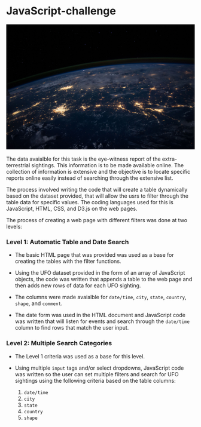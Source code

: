 # JavaScript-challenge

![UFO](Images/nasa.jpg)

The data avaialble for this task is the eye-witness report of the extra-terrestrial sightings. This information is to be made available online. The collection of information is extensive and the objective is to locate specific reports online easily instead of searching through the extensive list.

The process involved writing the code that will create a table dynamically based on the dataset provided, that will allow the usrs to filter through the table data for specific values. The coding languages used for this is JavaScript, HTML, CSS, and D3.js on the web pages.

The process of creating a web page with different filters was done at two levels:

### Level 1: Automatic Table and Date Search

* The basic HTML page that was provided was used as a base for creating the tables with the filter functions.

* Using the UFO dataset provided in the form of an array of JavaScript objects, the code was written that appends a table to the web page and then adds new rows of data for each UFO sighting.

* The columns were made avaialble for `date/time`, `city`, `state`, `country`, `shape`, and `comment`.

* The date form was used in the HTML document and JavaScript code was written that will listen for events and search through the `date/time` column to find rows that match the user input.

### Level 2: Multiple Search Categories 

* The Level 1 criteria was used as a base for this level.

* Using multiple `input` tags and/or select dropdowns, JavaScript code was written so the user can set multiple filters and search for UFO sightings using the following criteria based on the table columns:

  1. `date/time`
  2. `city`
  3. `state`
  4. `country`
  5. `shape` 
